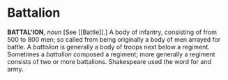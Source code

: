 # Battalion

**BATTAL'ION**, _noun_ \[See [[Battle]].\] A body of infantry, consisting of from 500 to 800 men; so called from being originally a body of men arrayed for battle. A _battalion_ is generally a body of troops next below a regiment. Sometimes a _battalion_ composed a regiment; more generally a regiment consists of two or more battalions. Shakespeare used the word for and army.